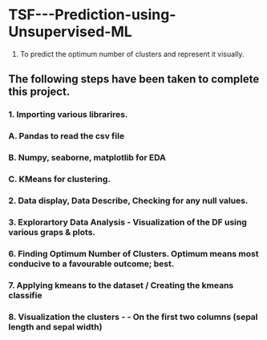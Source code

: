 # TSF---Prediction-using-Unsupervised-ML
   1. To predict the optimum number of clusters and represent it visually.


## The following steps have been taken to complete this project.

### 1. Importing various librarires.
   ### A. Pandas to read the csv file
   ### B. Numpy, seaborne, matplotlib for EDA
   ### C. KMeans for clustering.
   
### 2. Data display, Data Describe, Checking for any null values.

### 3. Explorartory Data Analysis - Visualization of the DF using various graps & plots.

### 6. Finding Optimum Number of Clusters. Optimum means most conducive to a favourable outcome; best.

### 7. Applying kmeans to the dataset / Creating the kmeans classifie

### 8. Visualization the clusters - - On the first two columns (sepal length and sepal width)
